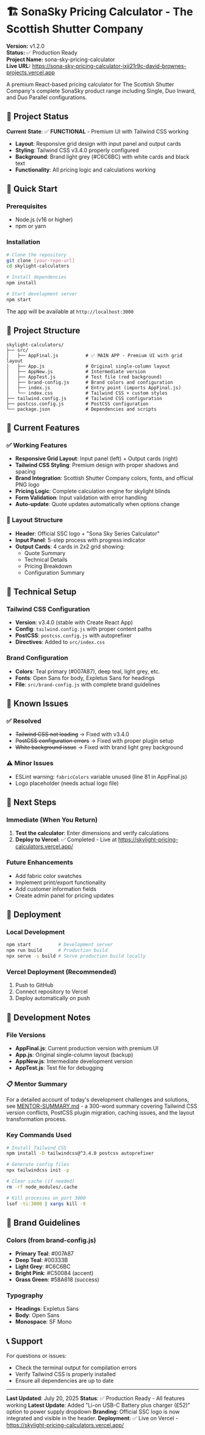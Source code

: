 # 🏗️ SonaSky Pricing Calculator - The Scottish Shutter Company

**Version:** v1.2.0  
**Status:** ✅ Production Ready  
**Project Name:** sona-sky-pricing-calculator  
**Live URL:** https://sona-sky-pricing-calculator-ixii21r9c-david-brownes-projects.vercel.app

A premium React-based pricing calculator for The Scottish Shutter Company's complete SonaSky product range including Single, Duo Inward, and Duo Parallel configurations.

## 🎯 Project Status

**Current State**: ✅ **FUNCTIONAL** - Premium UI with Tailwind CSS working
- **Layout**: Responsive grid design with input panel and output cards
- **Styling**: Tailwind CSS v3.4.0 properly configured
- **Background**: Brand light grey (#C6C6BC) with white cards and black text
- **Functionality**: All pricing logic and calculations working

## 🚀 Quick Start

### Prerequisites
- Node.js (v16 or higher)
- npm or yarn

### Installation
```bash
# Clone the repository
git clone [your-repo-url]
cd skylight-calculators

# Install dependencies
npm install

# Start development server
npm start
```

The app will be available at `http://localhost:3000`

## 📁 Project Structure

```
skylight-calculators/
├── src/
│   ├── AppFinal.js          # ✅ MAIN APP - Premium UI with grid layout
│   ├── App.js               # Original single-column layout
│   ├── AppNew.js            # Intermediate version
│   ├── AppTest.js           # Test file (red background)
│   ├── brand-config.js      # Brand colors and configuration
│   ├── index.js             # Entry point (imports AppFinal.js)
│   └── index.css            # Tailwind CSS + custom styles
├── tailwind.config.js       # Tailwind CSS configuration
├── postcss.config.js        # PostCSS configuration
└── package.json             # Dependencies and scripts
```

## 🎨 Current Features

### ✅ Working Features
- **Responsive Grid Layout**: Input panel (left) + Output cards (right)
- **Tailwind CSS Styling**: Premium design with proper shadows and spacing
- **Brand Integration**: Scottish Shutter Company colors, fonts, and official PNG logo
- **Pricing Logic**: Complete calculation engine for skylight blinds
- **Form Validation**: Input validation with error handling
- **Auto-update**: Quote updates automatically when options change

### 🎯 Layout Structure
- **Header**: Official SSC logo + "Sona Sky Series Calculator"
- **Input Panel**: 5-step process with progress indicator
- **Output Cards**: 4 cards in 2x2 grid showing:
  - Quote Summary
  - Technical Details
  - Pricing Breakdown
  - Configuration Summary

## 🔧 Technical Setup

### Tailwind CSS Configuration
- **Version**: v3.4.0 (stable with Create React App)
- **Config**: `tailwind.config.js` with proper content paths
- **PostCSS**: `postcss.config.js` with autoprefixer
- **Directives**: Added to `src/index.css`

### Brand Configuration
- **Colors**: Teal primary (#007A87), deep teal, light grey, etc.
- **Fonts**: Open Sans for body, Expletus Sans for headings
- **File**: `src/brand-config.js` with complete brand guidelines

## 🚧 Known Issues

### ✅ Resolved
- ~~Tailwind CSS not loading~~ → Fixed with v3.4.0
- ~~PostCSS configuration errors~~ → Fixed with proper plugin setup
- ~~White background issue~~ → Fixed with brand light grey background

### ⚠️ Minor Issues
- ESLint warning: `fabricColors` variable unused (line 81 in AppFinal.js)
- Logo placeholder (needs actual logo file)

## 🎯 Next Steps

### Immediate (When You Return)
1. **Test the calculator**: Enter dimensions and verify calculations
2. **Deploy to Vercel**: ✅ Completed - Live at https://skylight-pricing-calculators.vercel.app/

### Future Enhancements
- Add fabric color swatches
- Implement print/export functionality
- Add customer information fields
- Create admin panel for pricing updates

## 🚀 Deployment

### Local Development
```bash
npm start          # Development server
npm run build      # Production build
npx serve -s build # Serve production build locally
```

### Vercel Deployment (Recommended)
1. Push to GitHub
2. Connect repository to Vercel
3. Deploy automatically on push

## 📝 Development Notes

### File Versions
- **AppFinal.js**: Current production version with premium UI
- **App.js**: Original single-column layout (backup)
- **AppNew.js**: Intermediate development version
- **AppTest.js**: Test file for debugging

### 📋 Mentor Summary
For a detailed account of today's development challenges and solutions, see [MENTOR-SUMMARY.md](./MENTOR-SUMMARY.md) - a 300-word summary covering Tailwind CSS version conflicts, PostCSS plugin migration, caching issues, and the layout transformation process.

### Key Commands Used
```bash
# Install Tailwind CSS
npm install -D tailwindcss@^3.4.0 postcss autoprefixer

# Generate config files
npx tailwindcss init -p

# Clear cache (if needed)
rm -rf node_modules/.cache

# Kill processes on port 3000
lsof -ti:3000 | xargs kill -9
```

## 🎨 Brand Guidelines

### Colors (from brand-config.js)
- **Primary Teal**: #007A87
- **Deep Teal**: #00333B
- **Light Grey**: #C6C6BC
- **Bright Pink**: #C50084 (accent)
- **Grass Green**: #58A618 (success)

### Typography
- **Headings**: Expletus Sans
- **Body**: Open Sans
- **Monospace**: SF Mono

## 📞 Support

For questions or issues:
- Check the terminal output for compilation errors
- Verify Tailwind CSS is properly installed
- Ensure all dependencies are up to date

---

**Last Updated**: July 20, 2025
**Status**: ✅ Production Ready - All features working
**Latest Update**: Added "Li-on USB-C Battery plus charger (£52)" option to power supply dropdown
**Branding**: Official SSC logo is now integrated and visible in the header.
**Deployment**: ✅ Live on Vercel - https://skylight-pricing-calculators.vercel.app/
